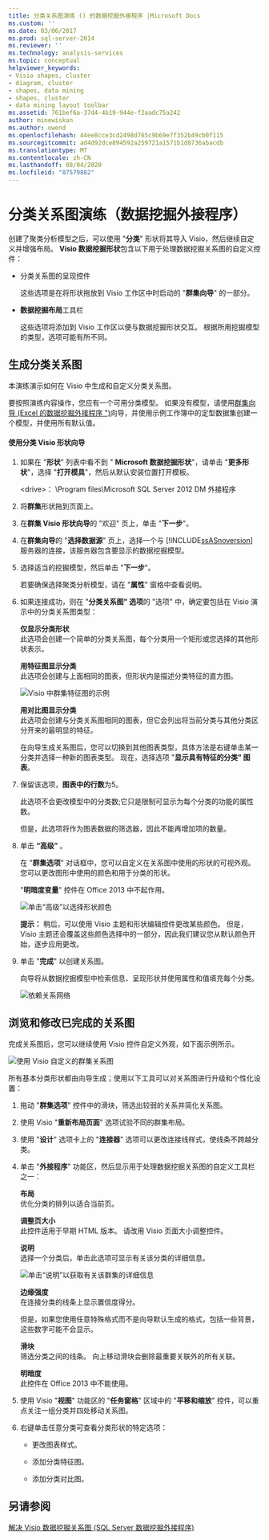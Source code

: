 ```yaml
---
title: 分类关系图演练 () 的数据挖掘外接程序 |Microsoft Docs
ms.custom: ''
ms.date: 03/06/2017
ms.prod: sql-server-2014
ms.reviewer: ''
ms.technology: analysis-services
ms.topic: conceptual
helpviewer_keywords:
- Visio shapes, cluster
- diagram, cluster
- shapes, data mining
- shapes, cluster
- data mining layout toolbar
ms.assetid: 761bef6a-37d4-4b19-944e-f2aadc75a242
author: minewiskan
ms.author: owend
ms.openlocfilehash: 44ee8cce3cd2498d765c9b69e7f352b49cb0f115
ms.sourcegitcommit: ad4d92dce894592a259721a1571b1d8736abacdb
ms.translationtype: MT
ms.contentlocale: zh-CN
ms.lasthandoff: 08/04/2020
ms.locfileid: "87579882"
---
```

# <a name="cluster-diagram-walkthrough-data-mining-add-ins"></a>分类关系图演练（数据挖掘外接程序）
  创建了聚类分析模型之后，可以使用 "**分类**" 形状将其导入 Visio，然后继续自定义并增强布局。 **Visio 数据挖掘形状**包含以下用于处理数据挖掘关系图的自定义控件：  
  
-   分类关系图的呈现控件  
  
     这些选项是在将形状拖放到 Visio 工作区中时启动的 "**群集向导**" 的一部分。  
  
-   **数据挖掘布局**工具栏  
  
     这些选项将添加到 Visio 工作区以便与数据挖掘形状交互。 根据所用挖掘模型的类型，选项可能有所不同。  
  
## <a name="build-a-cluster-diagram"></a>生成分类关系图  
 本演练演示如何在 Visio 中生成和自定义分类关系图。  
  
 要按照演练内容操作，您应有一个可用分类模型。 如果没有模型，请使用[群集向导 &#40;Excel 的数据挖掘外接程序 "&#41;](cluster-wizard-data-mining-add-ins-for-excel.md)向导，并使用示例工作簿中的定型数据集创建一个模型，并使用所有默认值。  
  
#### <a name="use-the-cluster-visio-shape-wizard"></a>使用分类 Visio 形状向导  
  
1.  如果在 "**形状**" 列表中看不到 " **Microsoft 数据挖掘形状**"，请单击 "**更多形状**"，选择 "**打开模具**"，然后从默认安装位置打开模板。  
  
     \<drive>： \Program files\Microsoft SQL Server 2012 DM 外接程序  
  
2.  将**群集**形状拖到页面上。  
  
3.  在**群集 Visio 形状向导**的 "欢迎" 页上，单击 "**下一步**"。  
  
4.  在**群集向导**的 "**选择数据源**" 页上，选择一个与 [!INCLUDE[ssASnoversion](../includes/ssasnoversion-md.md)] 服务器的连接，该服务器包含要显示的数据挖掘模型。  
  
5.  选择适当的挖掘模型，然后单击 "**下一步**"。  
  
     若要确保选择聚类分析模型，请在 "**属性**" 窗格中查看说明。  
  
6.  如果连接成功，则在 "**分类关系图" 选项**的 "选项" 中，确定要包括在 Visio 演示中的分类关系图类型：  
  
     **仅显示分类形状**  
     此选项会创建一个简单的分类关系图，每个分类用一个矩形或您选择的其他形状表示。  
  
     **用特征图显示分类**  
     此选项会创建与上面相同的图表，但形状内是描述分类特征的直方图。  
  
     ![Visio 中群集特征图的示例](media/dm13-visio-cluster-samplecharshape.gif "Visio 中群集特征图的示例")  
  
     **用对比图显示分类**  
     此选项会创建与分类关系图相同的图表，但它会列出将当前分类与其他分类区分开来的最明显的特征。  
  
     在向导生成关系图后，您可以切换到其他图表类型，具体方法是右键单击某一分类并选择一种新的图表类型。 现在，选择选项 "**显示具有特征的分类" 图表**。  
  
7.  保留该选项，**图表中的行数**为5。  
  
     此选项不会更改模型中的分类数;它只是限制可显示为每个分类的功能的属性数。  
  
     但是，此选项将作为图表数据的筛选器，因此不能再增加项的数量。  
  
8.  单击 **“高级”** 。  
  
     在 "**群集选项**" 对话框中，您可以自定义在关系图中使用的形状的可视外观。 您可以更改图形中使用的颜色和用于分类的形状。  
  
     "**明暗度变量**" 控件在 Office 2013 中不起作用。  
  
     ![单击“高级”以选择形状颜色](media/dm13-visio-clusteroptions-advanced.gif "单击“高级”以选择形状颜色")  
  
     **提示：** 稍后，可以使用 Visio 主题和形状编辑控件更改某些颜色。 但是，Visio 主题还会覆盖这些颜色选择中的一部分，因此我们建议您从默认颜色开始，逐步应用更改。  
  
9. 单击 "**完成**" 以创建关系图。  
  
     向导将从数据挖掘模型中检索信息、呈现形状并使用属性和值填充每个分类。  
  
     ![依赖关系网络](media/dm13-visiodepnet-defaultgraph.gif "依赖关系网络")  
  
## <a name="explore-and-modify-the-finished-diagram"></a>浏览和修改已完成的关系图  
 完成关系图后，您可以继续使用 Visio 控件自定义外观，如下面示例所示。  
  
 ![使用 Visio 自定义的群集关系图](media/dm13-visio-clustercomplete1.gif "使用 Visio 自定义的群集关系图")  
  
 所有基本分类形状都由向导生成；使用以下工具可以对关系图进行升级和个性化设置：  
  
1.  拖动 "**群集选项**" 控件中的滑块，筛选出较弱的关系并简化关系图。  
  
2.  使用 Visio "**重新布局页面**" 选项试验不同的群集布局。  
  
3.  使用 "**设计**" 选项卡上的 "**连接器**" 选项可以更改连接线样式，使线条不跨越分类。  
  
4.  单击 "**外接程序**" 功能区，然后显示用于处理数据挖掘关系图的自定义工具栏之一：  
  
     **布局**  
     优化分类的排列以适合当前页。  
  
     **调整页大小**  
     此控件适用于早期 HTML 版本。 请改用 Visio 页面大小调整控件。  
  
     **说明**  
     选择一个分类后，单击此选项可显示有关该分类的详细信息。  
  
     ![单击“说明”以获取有关该群集的详细信息](media/dm13-visio-cluster-description-control.gif "单击“说明”以获取有关该群集的详细信息")  
  
     **边缘强度**  
     在连接分类的线条上显示置信度得分。  
  
     但是，如果您使用任意特殊格式而不是向导默认生成的格式，包括一些背景，这些数字可能不会显示。  
  
     **滑块**  
     筛选分类之间的线条。 向上移动滑块会删除最重要关联外的所有关联。  
  
     **明暗度**  
     此控件在 Office 2013 中不能使用。  
  
5.  使用 Visio "**视图**" 功能区的 "**任务窗格**" 区域中的 "**平移和缩放**" 控件，可以重点关注一组分类并四处移动关系图。  
  
6.  右键单击任意分类可查看分类形状的特定选项：  
  
    -   更改图表样式。  
  
    -   添加分类特征图。  
  
    -   添加分类对比图。  
  
## <a name="see-also"></a>另请参阅  
 [解决 Visio 数据挖掘关系图 &#40;SQL Server 数据挖掘外接程序&#41;](troubleshooting-visio-data-mining-diagrams-sql-server-data-mining-add-ins.md)  
  
  
